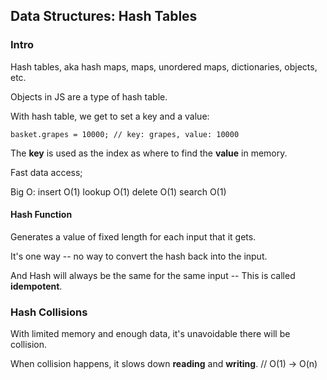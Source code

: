 ## Data Structures: Hash Tables

### Intro

Hash tables, aka hash maps, maps, unordered maps, dictionaries, objects, etc.

Objects in JS are a type of hash table.

With hash table, we get to set a key and a value:

```
basket.grapes = 10000; // key: grapes, value: 10000
```

The **key** is used as the index as where to find the **value** in memory.

Fast data access;

Big O:
insert O(1)
lookup O(1)
delete O(1)
search O(1)

#### Hash Function

Generates a value of fixed length for each input that it gets.

It's one way -- no way to convert the hash back into the input.

And Hash will always be the same for the same input -- This is called **idempotent**.

### Hash Collisions

With limited memory and enough data, it's unavoidable there will be collision.

When collision happens, it slows down **reading** and **writing**. // O(1) -> O(n)
